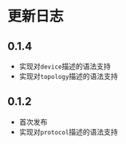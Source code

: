 # 更新日志


## 0.1.4
- 实现对`device`描述的语法支持
- 实现对`topology`描述的语法支持

## 0.1.2
- 首次发布
- 实现对`protocol`描述的语法支持
